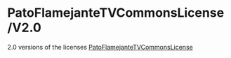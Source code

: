 # PatoFlamejanteTVCommonsLicense/V2.0
2.0 versions of the licenses [PatoFlamejanteTVCommonsLicense](/V2.0/PFTVC.md)
